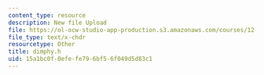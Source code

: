 ```yaml
---
content_type: resource
description: New file Upload
file: https://ol-ocw-studio-app-production.s3.amazonaws.com/courses/12-811-tropical-meteorology-spring-2011/15a1bc0f0efefe796bf56f049d5d83c1_dimphy.h
file_type: text/x-chdr
resourcetype: Other
title: dimphy.h
uid: 15a1bc0f-0efe-fe79-6bf5-6f049d5d83c1
---
```

